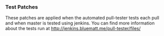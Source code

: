 ### Test Patches ###

These patches are applied when the automated pull-tester
tests each pull and when master is tested using jenkins.
You can find more information about the tests run at
[http://jenkins.bluematt.me/pull-tester/files/
](http://jenkins.bluematt.me/pull-tester/files/)